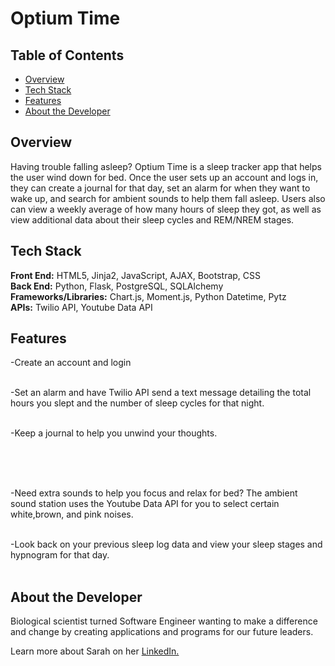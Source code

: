 # Optium Time

## Table of Contents

- [Overview](#overview)
- [Tech Stack](#tech-stack)
- [Features](#features)
- [About the Developer](#developer)

## <a name="overview"></a>Overview

Having trouble falling asleep? Optium Time is a sleep tracker app that helps the user wind down for bed. Once the user sets up an account and logs in, they can create a journal for that day, set an alarm for when they want to wake up, and search for ambient sounds to help them fall asleep. Users also can view a weekly average of how many hours of sleep they got, as well as view additional data about their sleep cycles and REM/NREM stages.

## <a name="tech-stack"></a>Tech Stack

**Front End:** HTML5, Jinja2, JavaScript, AJAX, Bootstrap, CSS<br>
**Back End:** Python, Flask, PostgreSQL, SQLAlchemy<br>
**Frameworks/Libraries:** Chart.js, Moment.js, Python Datetime, Pytz<br>
**APIs:** Twilio API, Youtube Data API
<br/>

## <a name="features"></a>Features

-Create an account and login
<br>
<a href ="https://gph.is/g/amQLNpj"></a>
<br>

-Set an alarm and have Twilio API send a text message detailing the total hours you slept and the number of sleep cycles for that night.
<br><br>

<!-- <p align="center">
<img src="/static/images/reminder.jpg">
<br/><br/>
 </p> -->

-Keep a journal to help you unwind your thoughts.
<br><br>

<!-- <p align="center">
<img src="/static/images/todolist.jpg">
<br/><br/>
 </p> -->

<!-- After a long day, write a simple
journal entry to help clear the mind
and not stress over what to write
with guided prompts or free write what's
on your mind. -->

<br><br>

<!-- <p align="center">
<img src="/static/images/journal.jpg">
<br/><br/>
 </p> -->

-Need extra sounds to help you focus and relax for bed? The ambient sound station uses the Youtube Data API for you
to select certain white,brown, and pink noises.
<br><br>

<!-- <p align="center">
<img src="/static/images/meditation.jpg">
<br><br>
 </p> -->

-Look back on your previous sleep log data and view your sleep stages and hypnogram for that day.
<br><br>

## <a name="developer"></a>About the Developer

Biological scientist turned Software Engineer wanting to make a difference and change by creating applications and programs for our future leaders.

Learn more about Sarah on her <a href="https://www.linkedin.com/in/wong-s" target="_blank">LinkedIn.</a>
